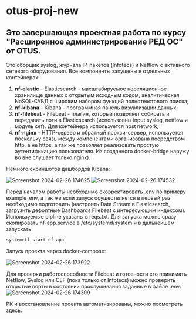 # otus-proj-new

## Это завершающая проектная работа по курсу **"Расширенное администрирование РЕД ОС"** от **OTUS**.
Это сборщик syslog, журнала IP-пакетов (Infotecs) и Netflow с активного сетевого оборудования.
Все компоненты запущены в отдельных контейнерах:
1. **nf-elastic** - Elasticsearch - масштабируемое нереляционное хранилище данных с открытым исходным кодом, аналитическая NoSQL-СУБД с широким набором функций полнотекстового поиска;
2. **nf-kibana** - Kibana - программная панель визуализации данных;
3. **nf-filebeat** - Filebeat - плагин, который позволяет собирать и передавать логи в Elasticsearch (использовны input syslog, netflow и модуль cef). Для контейнера используется host network;
4. **nf-nginx** - HTTP-сервер и обратный прокси-сервер, используется поскольку связь между компонентами организована посредством http, а не https, а так же позволяет реализовать простую аутентификацию пользователя. Из созданного docker-bridge наружу во вне слушает только nginx).

Немного скриншотов дашбордов Kibana:

![Screenshot 2024-02-26 174625](https://github.com/artysleep/otus-proj-new/assets/7562889/90ee5c7e-50cb-4c77-b29c-087515c2e0b9)
![Screenshot 2024-02-26 174532](https://github.com/artysleep/otus-proj-new/assets/7562889/fda3612a-42e0-4a6c-954d-748b7264ac37)

Перед началом работы необходимо скорректировать .env по примеру example_env, а так же если запуск осуществляется в первый раз необходимо подготовить (настроить Data Stream в Elasticsearch, загрузить дефолтные Dashboards Filebeat с интересующим индексом).
Используемые pipline указаны в reqs.txt. Для запуска можно сразу скопировать nf-app.service в /etc/systemd/system и в дальнейшем запускать:
```sh
systemctl start nf-app

```
Запуск проекта через docker-compose:

![Screenshot 2024-02-26 173922](https://github.com/artysleep/otus-proj-new/assets/7562889/830166b8-d8f5-4ae3-bb0d-41216de50ff8)

Для проверки работоспособности Filebeat и готовности его принимать Netflow, Syslog или CEF (пока только от Infotecs) можно проверить открытые порты в состоянии прослушивания заданные в файле .env: 
![Screenshot 2024-02-26 174309](https://github.com/artysleep/otus-proj-new/assets/7562889/82fb0d4a-67b3-4248-9935-fba82c6adc8f)

РК и восстановление проекта автоматизированы, можно посмотреть [здесь](https://github.com/artysleep/otus-proj-automatization/tree/main).
